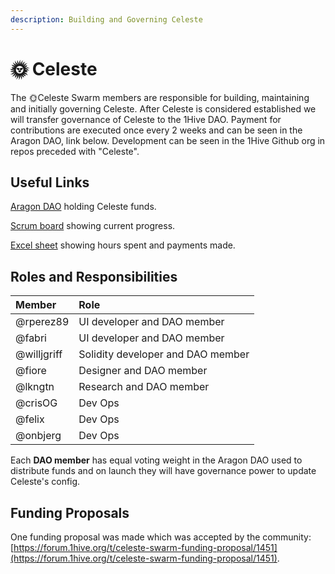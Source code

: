 ```yaml
---
description: Building and Governing Celeste
---
```


# 🌞 Celeste

The 🌞Celeste Swarm members are responsible for building, maintaining and initially governing Celeste. After Celeste is considered established we will transfer governance of Celeste to the 1Hive DAO. Payment for contributions are executed once every 2 weeks and can be seen in the Aragon DAO, link below. Development can be seen in the 1Hive Github org in repos preceded with "Celeste".

## Useful Links

[Aragon DAO](https://aragon.1hive.org/#/celeste) holding Celeste funds.  
  
[Scrum board](https://app.zenhub.com/workspaces/celeste-5f7f3362db531f00238c09ef/board) showing current progress.

[Excel sheet](https://docs.google.com/spreadsheets/d/1h2uippeueDD_lg5XTE70l3mCUU9lgxHyxie8OsAbbFg/edit#gid=0) showing hours spent and payments made.

## Roles and Responsibilities

| Member | Role |
| :--- | :--- |
| @rperez89 | UI developer and DAO member |
| @fabri | UI developer and DAO member |
| @willjgriff | Solidity developer and DAO member |
| @fiore | Designer and DAO member |
| @lkngtn | Research and DAO member |
| @crisOG | Dev Ops |
| @felix | Dev Ops |
| @onbjerg | Dev Ops |

Each **DAO member** has equal voting weight in the Aragon DAO used to distribute funds and on launch they will have governance power to update Celeste's config. 

## Funding Proposals

One funding proposal was made which was accepted by the community: [https://forum.1hive.org/t/celeste-swarm-funding-proposal/1451](https://forum.1hive.org/t/celeste-swarm-funding-proposal/1451).

